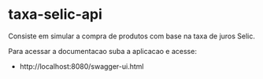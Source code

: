 # taxa-selic-api
Consiste em simular a compra de produtos com base na taxa de juros Selic.

Para acessar a documentacao suba a aplicacao e acesse: 

- http://localhost:8080/swagger-ui.html 
